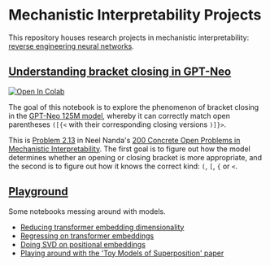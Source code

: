 Mechanistic Interpretability Projects
=====================================

This repository houses research projects in mechanistic interpretability: [reverse engineering neural networks](https://transformer-circuits.pub/2022/mech-interp-essay/index.html).


## [Understanding bracket closing in GPT-Neo](/bracket-closing.ipynb)

[![Open In Colab](https://colab.research.google.com/assets/colab-badge.svg)](https://colab.research.google.com/github/SamAdamDay/mechanistic-interpretability-projects/blob/main/bracket-closing.ipynb)

The goal of this notebook is to explore the phenomenon of bracket closing in the [GPT-Neo 125M model](https://www.eleuther.ai/artifacts/gpt-neo), whereby it can correctly match open parentheses `([{<` with their corresponding closing versions `)]}>`.

This is [Problem 2.13](https://www.alignmentforum.org/s/yivyHaCAmMJ3CqSyj/p/XNjRwEX9kxbpzWFWd#block71) in Neel Nanda's [200 Concrete Open Problems in Mechanistic Interpretability](https://www.alignmentforum.org/posts/LbrPTJ4fmABEdEnLf/200-concrete-open-problems-in-mechanistic-interpretability). The first goal is to figure out how the model determines whether an opening or closing bracket is more appropriate, and the second is to figure out how it knows the correct kind: `(`, `[`, `{` or `<`.


## [Playground](/playground/)

Some notebooks messing around with models.
- [Reducing transformer embedding dimensionality](/playground/token-embed-dim.ipynb)
- [Regressing on transformer embeddings](/playground/token-embed-regression.ipynb)
- [Doing SVD on positional embeddings](/playground/pos-embed-svd.ipynb)
- [Playing around with the 'Toy Models of Superposition' paper](/playground/toy-models.ipynb)